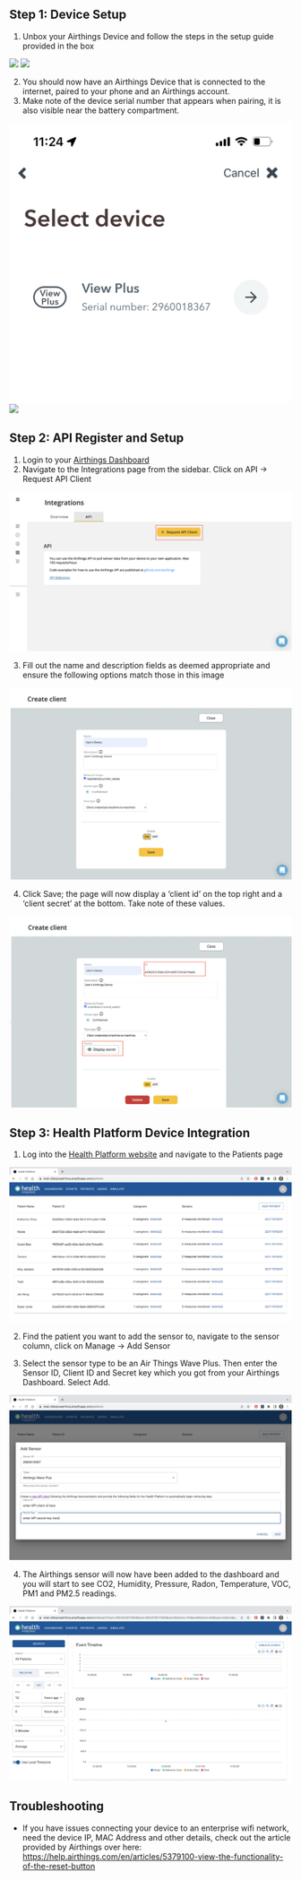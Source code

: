 ## Step 1: Device Setup
1. Unbox your Airthings Device and follow the steps in the setup guide provided in the box
<img src="../images/airthings_images/airthings_unbox.png">
<img src="../images/airthings_images/setup_guide_airthings_2.png">

2. You should now have an Airthings Device that is connected to the internet, paired to your phone and an Airthings account. 
3. Make note of the device serial number that appears when pairing, it is also visible near the battery compartment.
<img src="../images/airthings_images/airthings_bluetoothsn.png">
<img src="../images/airthings_images/airthings_battery_compartment.png">

## Step 2: API Register and Setup
1. Login to your [Airthings Dashboard](https://accounts.airthings.com/login?client_id=dashboard&redirect_uri=https://dashboard.airthings.com)
2. Navigate to the Integrations page from the sidebar. Click on API -> Request API Client 
<img src="../images/airthings_images/airthings_integration_board.png">

3. Fill out the name and description fields as deemed appropriate and ensure the following options match those in this image
<img src="../images/airthings_images/create_client_dashboard.png">

4. Click Save; the page will now display a ‘client id’ on the top right and a ‘client secret’ at the bottom. Take note of these values.
<img src="../images/airthings_images/create_client_dashboard_2.png">


## Step 3: Health Platform Device Integration
1. Log into the [Health Platform website](https://main.didcpzwpk1imq.amplifyapp.com) and navigate to the Patients page
<img src="../images/airthings_images/health_platform_patients.png">

2. Find the patient you want to add the sensor to, navigate to the sensor column, click on Manage -> Add Sensor 

3. Select the sensor type to be an Air Things Wave Plus. Then enter the Sensor ID, Client ID and Secret key which you got from your Airthings Dashboard. Select Add.
<img src="../images/airthings_images/health_platform_addsensor.png">

4. The Airthings sensor will now have been added to the dashboard and you will start to see CO2, Humidity, Pressure, Radon, Temperature, VOC, PM1 and PM2.5 readings. 
<img src="../images/airthings_images/health_platform_envdashboard.png">

## Troubleshooting
- If you have issues connecting your device to an enterprise wifi network, need the device IP, MAC Address and other details, check out the article provided by Airthings over here: https://help.airthings.com/en/articles/5379100-view-the-functionality-of-the-reset-button


